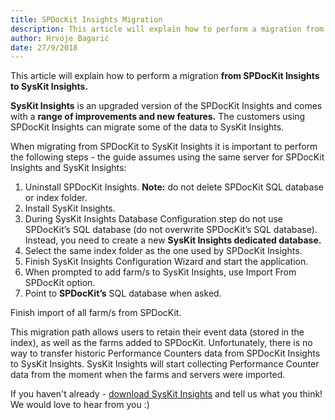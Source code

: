 ```yaml
---
title: SPDocKit Insights Migration 
description: This article will explain how to perform a migration from SPDocKit Insights to SysKit Insights.
author: Hrvoje Bagarić
date: 27/9/2018
---
```


This article will explain how to perform a migration __from SPDocKit Insights to SysKit Insights.__

__SysKit Insights__ is an upgraded version of the SPDocKit Insights and comes with a __range of improvements and new features.__ The customers using SPDocKit Insights can migrate some of the data to SysKit Insights. 

When migrating from SPDocKit to SysKit Insights it is important to perform the following steps - the guide assumes using the same server for SPDocKit Insights and SysKit Insights: 

1. Uninstall SPDocKit Insights. __Note:__ do not delete SPDocKit SQL database or index folder.
2. Install SysKit Insights.
3. During SysKit Insights Database Configuration step do not use SPDocKit’s SQL database (do not overwrite SPDocKit’s SQL database). Instead, you need to create a new __SysKit Insights dedicated database.__
4. Select the same index folder as the one used by SPDocKit Insights.  
5. Finish SysKit Insights Configuration Wizard and start the application.
6. When prompted to add farm/s to SysKit Insights, use Import From SPDocKit option.
7. Point to __SPDocKit’s__ SQL database when asked.

Finish import of all farm/s from SPDocKit.

This migration path allows users to retain their event data (stored in the index), as well as the farms added to SPDocKit. Unfortunately, there is no way to transfer historic Performance Counters data from SPDocKit Insights to SysKit Insights. SysKit Insights will start collecting Performance Counter data from the moment when the farms and servers were imported.

If you haven't already - [download SysKit Insights](https://www.syskit.com/products/insights/download/) and tell us what you think! We would love to hear from you :)